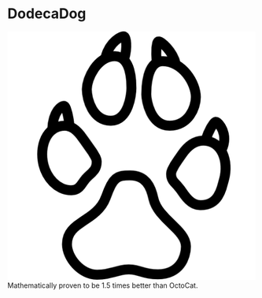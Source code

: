# DodecaDog
![dog foot print](/media/dogfootprint.png "")
Mathematically proven to be 1.5 times better than OctoCat.